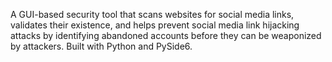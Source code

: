 A GUI-based security tool that scans websites for social media links, validates their existence, and helps prevent social media link hijacking attacks by identifying abandoned accounts before they can be weaponized by attackers. Built with Python and PySide6.
